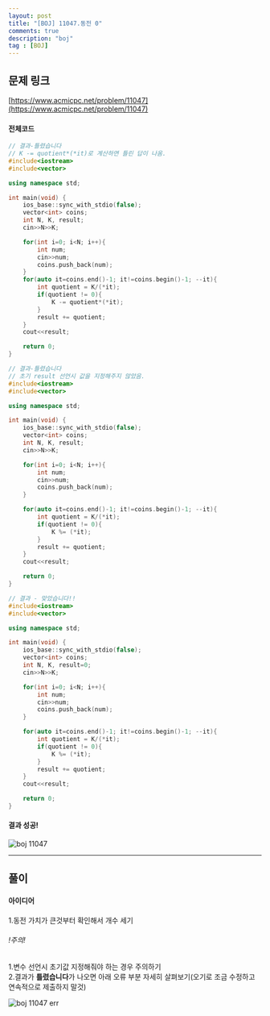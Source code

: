 ```yaml
---
layout: post
title: "[BOJ] 11047.동전 0"
comments: true
description: "boj"
tag : [BOJ]
---
```


## 문제 링크<br>
 [https://www.acmicpc.net/problem/11047](https://www.acmicpc.net/problem/11047)<br>

#### 전체코드<br>
```cpp
// 결과-틀렸습니다
// K -= quotient*(*it)로 계산하면 틀린 답이 나옴.
#include<iostream>
#include<vector>

using namespace std;

int main(void) {
    ios_base::sync_with_stdio(false);
    vector<int> coins;
    int N, K, result;
    cin>>N>>K;

    for(int i=0; i<N; i++){
        int num;
        cin>>num;
        coins.push_back(num);
    }
    for(auto it=coins.end()-1; it!=coins.begin()-1; --it){
        int quotient = K/(*it);
        if(quotient != 0){
            K -= quotient*(*it);
        }
        result += quotient;
    }
    cout<<result;

    return 0;
}
```
```cpp
// 결과-틀렸습니다
// 초기 result 선언시 값을 지정해주지 않았음.
#include<iostream>
#include<vector>

using namespace std;

int main(void) {
    ios_base::sync_with_stdio(false);
    vector<int> coins;
    int N, K, result;
    cin>>N>>K;

    for(int i=0; i<N; i++){
        int num;
        cin>>num;
        coins.push_back(num);
    }

    for(auto it=coins.end()-1; it!=coins.begin()-1; --it){
        int quotient = K/(*it);
        if(quotient != 0){
            K %= (*it);
        }
        result += quotient;
    }
    cout<<result;

    return 0;
}
```
```cpp
// 결과 - 맞았습니다!!
#include<iostream>
#include<vector>

using namespace std;

int main(void) {
    ios_base::sync_with_stdio(false);
    vector<int> coins;
    int N, K, result=0;
    cin>>N>>K;

    for(int i=0; i<N; i++){
        int num;
        cin>>num;
        coins.push_back(num);
    }

    for(auto it=coins.end()-1; it!=coins.begin()-1; --it){
        int quotient = K/(*it);
        if(quotient != 0){
            K %= (*it);
        }
        result += quotient;
    }
    cout<<result;

    return 0;
}
```

#### 결과 성공!<br>
![boj 11047](https://krispedia.github.io/assets/images/boj_11047.jpg)

---

## 풀이<br>

#### 아이디어 <br>
1.동전 가치가 큰것부터 확인해서 개수 세기

###### !주의!<br>
1.변수 선언시 초기값 지정해줘야 하는 경우 주의하기<br>
2.결과가 **틀렸습니다**가 나오면 아래 오류 부분 자세히 살펴보기(오기로 조금 수정하고 연속적으로 제출하지 말것)<br>

![boj 11047 err](https://krispedia.github.io/assets/images/boj_11047_err.jpg)

